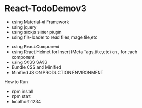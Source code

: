 # React-TodoDemov3

+ using Material-ui Framework
+ using jquery
+ using slickjs slider plugin
+ using file-loader to read files,image file,etc

- using React.Component 
- using React.Helmet for Insert (Meta Tags,title,etc) on <Head>, for each component
- using SCSS SASS 
- Bundle CSS and Minified
- Minified JS ON PRODUCTION ENVIRONMENT

How to Run:
- npm install 
- npm start
- localhost:1234
